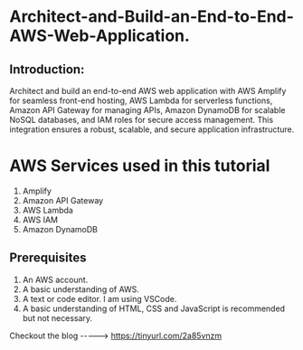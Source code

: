 # Architect-and-Build-an-End-to-End-AWS-Web-Application.

## Introduction:

Architect and build an end-to-end AWS web application with AWS Amplify for seamless front-end hosting, AWS Lambda for serverless functions, Amazon API Gateway for managing APIs, Amazon DynamoDB for scalable NoSQL databases, and IAM roles for secure access management. This integration ensures a robust, scalable, and secure application infrastructure.

# AWS Services used in this tutorial

1. Amplify
2. Amazon API Gateway
3. AWS Lambda
4. AWS IAM
5. Amazon DynamoDB

## Prerequisites

1. An AWS account.
2. A basic understanding of AWS.
3. A text or code editor. I am using VSCode.
4. A basic understanding of HTML, CSS and JavaScript is recommended but not necessary.

Checkout the blog -----> https://tinyurl.com/2a85vnzm
